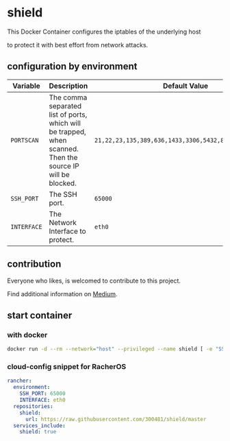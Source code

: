 # shield

This Docker Container configures the iptables of the underlying host

to protect it with best effort from network attacks.

## configuration by environment

|Variable|Description|Default Value|
|--------|-----------|-------------|
|`PORTSCAN`|The comma separated list of ports, which will be trapped, when scanned. Then the source IP will be blocked.|`21,22,23,135,389,636,1433,3306,5432,8086,10000,25565`|
|`SSH_PORT`|The SSH port.|`65000`|
|`INTERFACE`|The Network Interface to protect.|`eth0`|

## contribution

Everyone who likes, is welcomed to contribute to this project.

Find additional information on [Medium](https://dennis-riemenschneider.medium.com/make-your-server-invisible-on-attacks-by-just-using-a-simple-docker-container-80d19f13c8f7).

## start container

### with docker

```bash
docker run -d --rm --network="host" --privileged --name shield [ -e "SSH_PORT=65000" -e "PORTSCAN=21,22,23,135,389,636,1433,3306,5432,8086,10000,25565" -e "INTERFACE=eth0" ] 300481/shield:0.1.5
```

### cloud-config snippet for RacherOS

```yaml
rancher:
  environment:
    SSH_PORT: 65000
    INTERFACE: eth0
  repositories:
    shield:
      url: https://raw.githubusercontent.com/300481/shield/master
  services_include:
    shield: true
```
